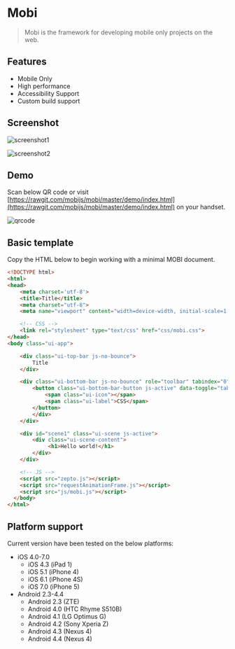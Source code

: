 Mobi
====
> Mobi is the framework for developing mobile only projects on the web.

## Features
* Mobile Only
* High performance
* Accessibility Support
* Custom build support

## Screenshot

![screenshot1](https://f.cloud.github.com/assets/677114/2280325/a3db2e1e-9f87-11e3-85bd-6ca4e58a433e.png)

![screenshot2](https://f.cloud.github.com/assets/677114/2280329/a796fb1e-9f87-11e3-86fe-9f88657827c1.png)

## Demo

Scan below QR code or visit [https://rawgit.com/mobijs/mobi/master/demo/index.html](https://rawgit.com/mobijs/mobi/master/demo/index.html) on your handset.

![qrcode](https://cloud.githubusercontent.com/assets/677114/3079397/ec17757e-e498-11e3-819e-f19e3e82f192.png)

## Basic template

Copy the HTML below to begin working with a minimal MOBI document.

```html
<!DOCTYPE html>
<html>
<head>
    <meta charset='utf-8'>
    <title>Title</title>
    <meta charset="utf-8">
    <meta name="viewport" content="width=device-width, initial-scale=1.0, user-scalable=no">

    <!-- CSS -->
    <link rel="stylesheet" type="text/css" href="css/mobi.css">
</head>
<body class="ui-app">

    <div class="ui-top-bar js-no-bounce">
        Title
    </div>

    <div class="ui-bottom-bar js-no-bounce" role="toolbar" tabindex="0">
        <button class="ui-bottom-bar-button js-active" data-toggle="tab" data-target="#scene1">
            <span class="ui-icon"></span>
            <span class="ui-label">CSS</span>
        </button>
        </div>
    </div>

    <div id="scene1" class="ui-scene js-active">
        <div class="ui-scene-content">
             <h1>Hello world!</h1>
        </div>
    </div>

    <!-- JS -->
    <script src="zepto.js"></script>
    <script src="requestAnimationFrame.js"></script>
    <script src="js/mobi.js"></script>
  </body>
</html>
```
## Platform support

Current version have been tested on the below platforms:

 * iOS 4.0-7.0
    * iOS 4.3 (iPad 1)
    * iOS 5.1 (iPhone 4)
    * iOS 6.1 (iPhone 4S)
    * iOS 7.0 (iPhone 5)
 * Android 2.3-4.4
    * Android 2.3 (ZTE)
    * Android 4.0 (HTC Rhyme S510B)
    * Android 4.1 (LG Optimus G)
    * Android 4.2 (Sony Xperia Z)
    * Android 4.3 (Nexus 4)
    * Android 4.4 (Nexus 4)
